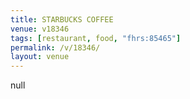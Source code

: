 ```yaml
---
title: STARBUCKS COFFEE
venue: v18346
tags: [restaurant, food, "fhrs:85465"]
permalink: /v/18346/
layout: venue
---
```

null